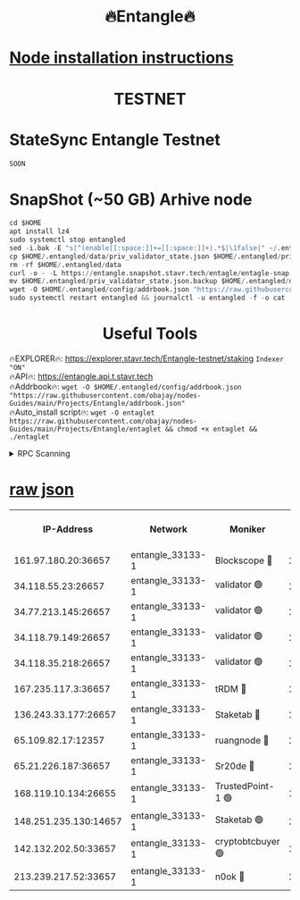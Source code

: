 <h1 align="center"> 🔥Entangle🔥</h1>

[Node installation instructions](https://github.com/obajay/nodes-Guides/tree/main/Projects/Entangle)
=

<h1 align="center"> TESTNET</h1>

# StateSync Entangle Testnet
```python
SOON
```
# SnapShot (~50 GB) Arhive node
```python
cd $HOME
apt install lz4
sudo systemctl stop entangled
sed -i.bak -E "s|^(enable[[:space:]]+=[[:space:]]+).*$|\1false|" ~/.entangled/config/config.toml
cp $HOME/.entangled/data/priv_validator_state.json $HOME/.entangled/priv_validator_state.json.backup
rm -rf $HOME/.entangled/data
curl -o - -L https://entangle.snapshot.stavr.tech/entagle/entagle-snap.tar.lz4 | lz4 -c -d - | tar -x -C $HOME/.entangled --strip-components 2
mv $HOME/.entangled/priv_validator_state.json.backup $HOME/.entangled/data/priv_validator_state.json
wget -O $HOME/.entangled/config/addrbook.json "https://raw.githubusercontent.com/obajay/nodes-Guides/main/Projects/Entangle/addrbook.json"
sudo systemctl restart entangled && journalctl -u entangled -f -o cat
```
 <h1 align="center"> Useful Tools</h1>
 
🔥EXPLORER🔥: https://explorer.stavr.tech/Entangle-testnet/staking        `Indexer "ON"` \
🔥API🔥:      https://entangle.api.t.stavr.tech \
🔥Addrbook🔥: ```wget -O $HOME/.entangled/config/addrbook.json "https://raw.githubusercontent.com/obajay/nodes-Guides/main/Projects/Entangle/addrbook.json"``` \
🔥Auto_install script🔥:  `wget -O entaglet https://raw.githubusercontent.com/obajay/nodes-Guides/main/Projects/Entangle/entaglet && chmod +x entaglet && ./entaglet`


<details>
<summary>RPC Scanning</summary>

<h2 align="center"> We scan nodes in real time every 4 hours. And we provide the final result of RPC endpoints.
We cannot influence the operation of these nodes in any way. </h2>


```python
If Voting Power is higher than 0 --> then the Node is a validator of the network and may be subject to attack and be a potential threat to the chain.
```
```python
We marked such validators with a red symbol
```

</details>

[raw json](https://rpc-check.entangt.stavr.tech/entangt/rpc-entangt-result.json)
=


<table><tr><th>IP-Address</th><th>Network</th><th>Moniker</th><th>Latest Block Height</th><th>Earliest Block Height</th><th>Catching Up</th><th>Tx Index</th><th>Voting Power</th><th>Scan Time</th></tr><tr><td>161.97.180.20:36657</td><td>entangle_33133-1</td><td>Blockscope 🔴</td><td>2823741</td><td>1</td><td>False</td><td>off</td><td>309761262199940</td><td>2024-03-27T02:57:03.132966366UTC</td></tr><tr><td>34.118.55.23:26657</td><td>entangle_33133-1</td><td>validator 🟢</td><td>2823741</td><td>1</td><td>False</td><td>on</td><td>0</td><td>2024-03-27T02:57:05.825971101UTC</td></tr><tr><td>34.77.213.145:26657</td><td>entangle_33133-1</td><td>validator 🟢</td><td>2823741</td><td>1</td><td>False</td><td>on</td><td>0</td><td>2024-03-27T02:57:08.156102097UTC</td></tr><tr><td>34.118.79.149:26657</td><td>entangle_33133-1</td><td>validator 🟢</td><td>2823746</td><td>1</td><td>False</td><td>on</td><td>0</td><td>2024-03-27T02:57:25.153662780UTC</td></tr><tr><td>34.118.35.218:26657</td><td>entangle_33133-1</td><td>validator 🟢</td><td>2823747</td><td>1</td><td>False</td><td>on</td><td>0</td><td>2024-03-27T02:57:27.541317338UTC</td></tr><tr><td>167.235.117.3:36657</td><td>entangle_33133-1</td><td>tRDM 🔴</td><td>2823747</td><td>1</td><td>False</td><td>on</td><td>216776925020225</td><td>2024-03-27T02:57:27.837103269UTC</td></tr><tr><td>136.243.33.177:26657</td><td>entangle_33133-1</td><td>Staketab 🔴</td><td>2823744</td><td>660001</td><td>False</td><td>on</td><td>181153136618817</td><td>2024-03-27T02:57:16.488603761UTC</td></tr><tr><td>65.109.82.17:12357</td><td>entangle_33133-1</td><td>ruangnode 🔴</td><td>2823741</td><td>1312001</td><td>False</td><td>off</td><td>661282970041220</td><td>2024-03-27T02:57:03.438570733UTC</td></tr><tr><td>65.21.226.187:36657</td><td>entangle_33133-1</td><td>Sr20de 🔴</td><td>2823739</td><td>2049001</td><td>False</td><td>off</td><td>29534655065001</td><td>2024-03-27T02:57:00.638823541UTC</td></tr><tr><td>168.119.10.134:26655</td><td>entangle_33133-1</td><td>TrustedPoint-1 🟢</td><td>2823747</td><td>2268001</td><td>False</td><td>off</td><td>0</td><td>2024-03-27T02:57:28.042035324UTC</td></tr><tr><td>148.251.235.130:14657</td><td>entangle_33133-1</td><td>Staketab 🟢</td><td>2823739</td><td>2617001</td><td>False</td><td>off</td><td>0</td><td>2024-03-27T02:57:00.316856652UTC</td></tr><tr><td>142.132.202.50:33657</td><td>entangle_33133-1</td><td>cryptobtcbuyer 🟢</td><td>2823741</td><td>2723741</td><td>False</td><td>off</td><td>0</td><td>2024-03-27T02:57:02.884490372UTC</td></tr><tr><td>213.239.217.52:33657</td><td>entangle_33133-1</td><td>n0ok 🔴</td><td>2823745</td><td>2723745</td><td>False</td><td>off</td><td>46611099669956490</td><td>2024-03-27T02:57:22.789108018UTC</td></tr></table>
